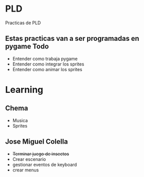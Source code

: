 PLD
===

Practicas de PLD

Estas practicas van a ser programadas en pygame
Todo
----

- Entender como trabaja pygame
- Entender como integrar los sprites
- Entender como animar los sprites

# Learning

Chema
-----

- Musica
- Sprites


Jose Miguel Colella
--------------------

- ~~Terminar juego de insectos~~
- Crear escenario
- gestionar eventos de keyboard
- crear menus

